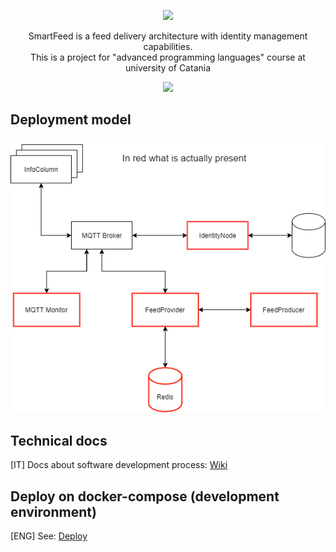 <p align="center">
  <img src="https://spee.ch/4/templogo.png">
  
</p>

<p align="center">SmartFeed is a feed delivery architecture with identity management capabilities.<br>
  This is a project for "advanced programming languages" course at university of Catania</p>

<p align="center">
  <a href="https://sonarcloud.io/dashboard?id=AlessandroSpallina_SmartFeed">
    <img src="https://sonarcloud.io/api/project_badges/measure?project=AlessandroSpallina_SmartFeed&metric=alert_status">
  </a>
</p>

## Deployment model
<p align="center">
  <img src="https://raw.githubusercontent.com/AlessandroSpallina/SmartFeed/master/res/deployment-model/SmartFeed-Architecture.png">
</p>

## Technical docs
[IT] Docs about software development process: [Wiki](https://github.com/AlessandroSpallina/SmartFeed/wiki)

## Deploy on docker-compose (development environment)
[ENG] See: [Deploy](https://github.com/AlessandroSpallina/SmartFeed/blob/master/__deploy/README.md)
